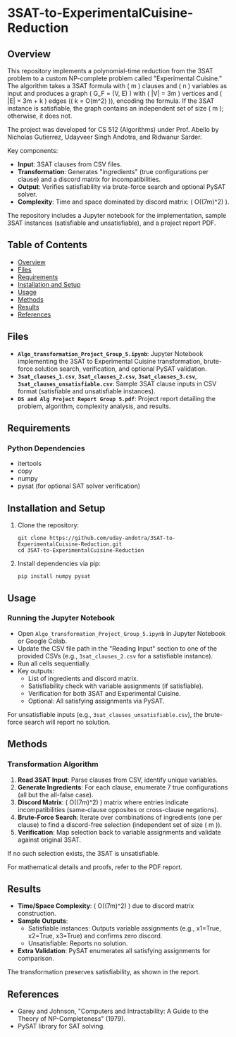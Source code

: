 # 3SAT-to-ExperimentalCuisine-Reduction

## Overview

This repository implements a polynomial-time reduction from the 3SAT problem to a custom NP-complete problem called "Experimental Cuisine." The algorithm takes a 3SAT formula with \( m \) clauses and \( n \) variables as input and produces a graph \( G_F = (V, E) \) with \( |V| = 3m \) vertices and \( |E| = 3m + k \) edges (\( k = O(m^2) \)), encoding the formula. If the 3SAT instance is satisfiable, the graph contains an independent set of size \( m \); otherwise, it does not.

The project was developed for CS 512 (Algorithms) under Prof. Abello by Nicholas Gutierrez, Udayveer Singh Andotra, and Ridwanur Sarder.

Key components:
- **Input**: 3SAT clauses from CSV files.
- **Transformation**: Generates "ingredients" (true configurations per clause) and a discord matrix for incompatibilities.
- **Output**: Verifies satisfiability via brute-force search and optional PySAT solver.
- **Complexity**: Time and space dominated by discord matrix: \( O((7m)^2) \).

The repository includes a Jupyter notebook for the implementation, sample 3SAT instances (satisfiable and unsatisfiable), and a project report PDF.

## Table of Contents

- [Overview](#overview)
- [Files](#files)
- [Requirements](#requirements)
- [Installation and Setup](#installation-and-setup)
- [Usage](#usage)
- [Methods](#methods)
- [Results](#results)
- [References](#references)

## Files

- **`Algo_transformation_Project_Group_5.ipynb`**: Jupyter Notebook implementing the 3SAT to Experimental Cuisine transformation, brute-force solution search, verification, and optional PySAT validation.
- **`3sat_clauses_1.csv`**, **`3sat_clauses_2.csv`**, **`3sat_clauses_3.csv`**, **`3sat_clauses_unsatisfiable.csv`**: Sample 3SAT clause inputs in CSV format (satisfiable and unsatisfiable instances).
- **`DS and Alg Project Report Group 5.pdf`**: Project report detailing the problem, algorithm, complexity analysis, and results.

## Requirements

### Python Dependencies
- itertools
- copy
- numpy
- pysat (for optional SAT solver verification)

## Installation and Setup

1. Clone the repository:
   ```
   git clone https://github.com/uday-andotra/3SAT-to-ExperimentalCuisine-Reduction.git
   cd 3SAT-to-ExperimentalCuisine-Reduction
   ```

2. Install dependencies via pip:
   ```
   pip install numpy pysat
   ```

## Usage

### Running the Jupyter Notebook
- Open `Algo_transformation_Project_Group_5.ipynb` in Jupyter Notebook or Google Colab.
- Update the CSV file path in the "Reading Input" section to one of the provided CSVs (e.g., `3sat_clauses_2.csv` for a satisfiable instance).
- Run all cells sequentially.
- Key outputs: 
  - List of ingredients and discord matrix.
  - Satisfiability check with variable assignments (if satisfiable).
  - Verification for both 3SAT and Experimental Cuisine.
  - Optional: All satisfying assignments via PySAT.

For unsatisfiable inputs (e.g., `3sat_clauses_unsatisfiable.csv`), the brute-force search will report no solution.

## Methods

### Transformation Algorithm
1. **Read 3SAT Input**: Parse clauses from CSV, identify unique variables.
2. **Generate Ingredients**: For each clause, enumerate 7 true configurations (all but the all-false case).
3. **Discord Matrix**: \( O((7m)^2) \) matrix where entries indicate incompatibilities (same-clause opposites or cross-clause negations).
4. **Brute-Force Search**: Iterate over combinations of ingredients (one per clause) to find a discord-free selection (independent set of size \( m \)).
5. **Verification**: Map selection back to variable assignments and validate against original 3SAT.

If no such selection exists, the 3SAT is unsatisfiable.

For mathematical details and proofs, refer to the PDF report.

## Results

- **Time/Space Complexity**: \( O((7m)^2) \) due to discord matrix construction.
- **Sample Outputs**:
  - Satisfiable instances: Outputs variable assignments (e.g., x1=True, x2=True, x3=True) and confirms zero discord.
  - Unsatisfiable: Reports no solution.
- **Extra Validation**: PySAT enumerates all satisfying assignments for comparison.

The transformation preserves satisfiability, as shown in the report.

## References

- Garey and Johnson, "Computers and Intractability: A Guide to the Theory of NP-Completeness" (1979).
- PySAT library for SAT solving.
